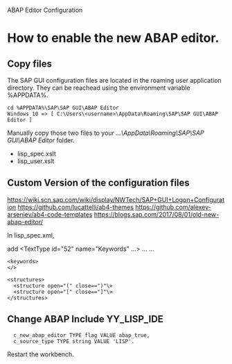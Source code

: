 ABAP Editor Configuration

# How to enable the new ABAP editor.

## Copy files 
The SAP GUI configuration files  are located in the roaming user application directory. They can be reachead using the environment variable %APPDATA%.
 
    cd %APPDATA%\SAP\SAP GUI\ABAP Editor
    Windows 10 => [ C:\Users\<username>\AppData\Roaming\SAP\SAP GUI\ABAP Editor ]

Manually copy those two files to your _…\AppData\Roaming\SAP\SAP GUI\ABAP Editor_ folder.

* lisp_spec.xslt
* lisp_user.xslt 

## Custom Version of the configuration files

https://wiki.scn.sap.com/wiki/display/NWTech/SAP+GUI+Logon+Configuration
https://github.com/lucattelli/ab4-themes
https://github.com/alexey-arseniev/ab4-code-templates
https://blogs.sap.com/2017/08/01/old-new-abap-editor/

In lisp_spec.xml,

add
    <TextType id="52" name="Keywords" ...>
      <Keywords>
    …
        <Keyword text="define"/>
        <Keyword text="set!"/>
        <Keyword text="lambda"/>
    …
      </Keywords>
    </TextType>
    
    <keywords>
    </>
   
    <structures>
      <structure open="(" close==")"\>
      <structure open="[" close=="]"\>
    </structures>

## Change ABAP Include YY_LISP_IDE

      c_new_abap_editor TYPE flag VALUE abap_true,
      c_source_type TYPE string VALUE 'LISP'.

Restart the workbench.      
